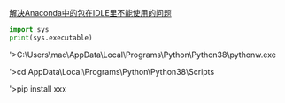 [解决Anaconda中的包在IDLE里不能使用的问题](https://blog.csdn.net/weixin_42047699/article/details/88978874)

```python
import sys
print(sys.executable)
```
'>C:\Users\mac\AppData\Local\Programs\Python\Python38\pythonw.exe

'>cd AppData\Local\Programs\Python\Python38\Scripts
 
'>pip install xxx
